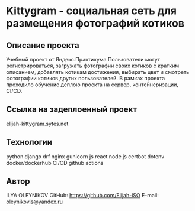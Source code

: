 # Kittygram - социальная сеть для размещения фотографий котиков

## Описание проекта

Учебный проект от Яндекс.Практикума
Пользователи могут регистрироваться, загружать фотографии своих котиков с кратким описанием,
добавлять котикам достижения, выбирать цвет и смотреть фотографии котиков других пользователей. 
В рамках проекта проходило обучение деплою проекта на сервер, контейнеризации, CI/CD. 

## Ссылка на задеплоенный проект
elijah-kittygram.sytes.net

## Технологии
python
django
drf
nginx
gunicorn
js
react
node.js
certbot
dotenv
docker/dockerhub
CI/CD
github actions

## Автор
ILYA OLEYNIKOV
GitHub:	https://github.com/Elijah-iSO
E-mail: oleynikovis@yandex.ru